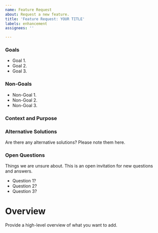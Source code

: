 ```yaml
---
name: Feature Request
about: Request a new feature.
title: 'Feature Request: YOUR TITLE'
labels: enhancement
assignees: ''

---
```


<!--
While not required, a quick, 1-paragraph summary of this request can go here.
-->

### Goals
<!--
Include a list of goals we hope to achieve with this feature.  Bonus points for examples, or metrics we can use to track
success.
-->

- Goal 1.
- Goal 2.
- Goal 3.


### Non-Goals

<!--
Include a list of things that are explicitly out-of-scope for, or will not be addressed by this issue.
-->

- Non-Goal 1.
- Non-Goal 2.
- Non-Goal 3.

### Context and Purpose

<!-- 
Write a bit about why this feature is needed.  Try to answer these questions: What is the current situation / problem?
Does this feature solve the problem?  How does it solve it?  If there is one, what is wrong with the current solution?
Try to keep this under 3 paragraphs. 
-->

### Alternative Solutions

Are there any alternative solutions?  Please note them here.

### Open Questions

Things we are unsure about.  This is an open invitation for new questions and answers.

- Question 1?
- Question 2?
- Question 3?

# Overview

Provide a high-level overview of what you want to add.
